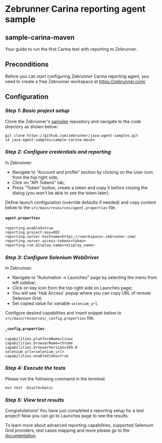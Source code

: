 # Zebrunner Carina reporting agent sample

## sample-carina-maven

Your guide to run the first Carina test with reporting to Zebrunner.

## Preconditions

Before you can start configuring Zebrunner Carina reporting agent, you need to create a free Zebrunner workspace at https://zebrunner.com/

## Configuration

### _Step 1: Basic project setup_

Clone the Zebrunner's [samples](https://github.com/zebrunner/java-agent-samples) repository and navigate to the code directory as shown below:

```
git clone https://github.com/zebrunner/java-agent-samples.git
cd java-agent-samples/sample-carina-maven
```

### _Step 2: Configure credentials and reporting_

In Zebrunner:

- Navigate to "Account and profile" section by clicking on the User icon from the top right side;
- Click on "API Tokens" tab;
- Press "Token" button, create a token and copy it before closing the dialog (you won't be able to see the token later).

Define launch configuration (override defaults if needed) and copy content below to the `src/main/resources/agent.properties` file.

#### **`agent.properties`**

```
reporting.enabled=true
reporting.project-key=DEF
reporting.server.hostname=https://<workspace>.zebrunner.com/
reporting.server.access-token=<token>
reporting.run.display-name=<display_name>
```

### _Step 3: Configure Selenium WebDriver_

In Zebrunner:

- Navigate to "Automation -> Launches" page by selecting the menu from left sidebar;
- Click on key icon from the top right side on Launches page;
- You will see 'Hub Access' popup where you can copy URL of remote Selenium Grid;
- Set copied value for variable `selenium_url`.

Configure desired capabilities and insert snippet below to `src/main/resources/_config.properties` file.

#### **`_config.properties`**

```
capabilities.platformName=linux
capabilities.browserName=chrome
capabilities.browserVersion=109.0
selenium_url=<selenium_url>
capabilities.enableVideo=true
```

### _Step 4: Execute the tests_

Please run the following command in the terminal.

```
mvn test -Dsuite=basic
```

### _Step 5: View test results_

Congratulations! You have just completed a reporting setup for a test project!
Now you can go to Launches page to see the results.

To learn more about advanced reporting capabilities, supported Selenium Grid providers, test cases mapping and more please go to the [documentation](https://zebrunner.com/documentation/reporting/carina-testng/).
